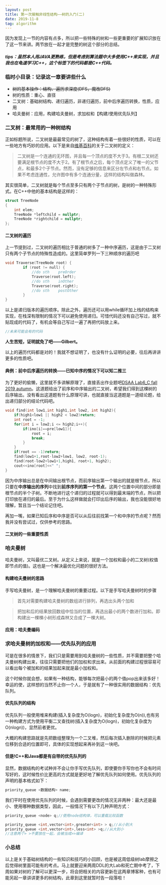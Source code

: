 ```yaml
---
layout: post
title: 第一次接触非线性结构——树的入门(二)
date: 2019-11-8
tag: algorithm
---
```


因为发现上一节的内容有点多，所以把一些特殊的树和一些更重要的扩展知识放在了这一节来讲。两节放在一起才是完整的树这个部分的总结。

##### tips：虽然本人用JAVA更熟练，但是考虑到算法题中大多使用C++来实现，并且我也在龟速学习C++，这个标签下的代码都是C++代码。

### 临时小目录：记录这一章要讲些什么
 
* ~~树的基本操作：结构、遍历求深度(DFS，魔改DFS)~~
* 树的性质：重心、直径
* 二叉树：基础树结构、递归遍历，非递归遍历，前中后序遍历转换，性质，应用
* 哈夫曼树：应用，构建哈夫曼树，求加权和【构建/使用优先队列】

### 二叉树：最常用的一种树结构

正如标题所说，二叉树是最最常见的树了，这种结构有着一些很好的性质，可以在一些地方有巧妙的应用。以下是来自[维基百科](https://zh.wikipedia.org/wiki/%E4%BA%8C%E5%8F%89%E6%A0%91)的关于二叉树的定义：

> 二叉树是一个连通的无环图，并且每一个顶点的度不大于3。有根二叉树还要满足根节点的度不大于2。有了根节点之后，每个顶点定义了唯一的父节点，和最多2个子节点。然而，没有足够的信息来区分左节点和右节点。如果不考虑连通性，允许图中有多个连通分量，这样的结构叫做森林。

其实很简单，二叉树就是每个节点至多只有两个子节点的树，是树的一种特殊形式。在C++中他的基本结构是这样的：

```cpp
struct TreeNode
{
    int elem;
    TreeNode *leftchild = nullptr;
    TreeNode *rightchild = nullptr;
};
```

#### 二叉树的遍历

上一节提到过，二叉树的遍历相比于普通的树多了一种中序遍历，这是由于二叉树只有两个子节点的特殊性造成的。这里简单罗列一下三种顺序的遍历吧

```cpp
void Traverse(TreeNode root) {
        if (root != null) {
            //do sth    preOrder
            Traverse(root.left);
            //do sth    inOther
            Traverse(root.right);
            //do sth    postOther
        }
}
```

以上是递归版本的遍历顺序。除此之外，遍历还可以用while循环加上栈的结构来实现，在栈深有限制的情况下可以避免使用递归。可惜代码还没有自己写过，就不贴现成的代码了，有机会等自己写过一遍了再把代码放上来。

```cpp
//未来可能会有的代码
```

**人生苦短，证明就免了吧——Gilbert。**

以上的遍历代码都是对的！我就不想证明了，也没有什么证明的必要，往后再讲讲更多的性质吧。

#### 典例：前中后序遍历的转换——已知中序的情况下可以知二推三

为了更好的偷懒，这里就不多讲解原理了，直接丢出作业题吧[DSAA Lab6_C fall 2019 autumn](https://acm.sustech.edu.cn/onlinejudge/problem.php?cid=1058&pid=2)。这道题给出了前序和中序输出的二叉树，希望我们得到这棵树的后序输出。没有看出这道题有什么原理可讲，也就直接当这道题是一道结论题，给出递归部分的结论代码吧。

```cpp
void find(int low1,int high1,int low2, int high2){
    if(high1<low1 || high2 < low2)return;
    int root = -1;
    for(int i = low2;i <= high2;i++){
        if(ino[i]==pre[low1]){
            root = i;
            break;
        }
    }
    if(root == -1)return;
    find(low1+1,root-low2+low1, low2, root-1);
    find(root-low2+low1+1,high1, root+1, high2);
    cout<<ino[root]<<" ";
}
```

因为中序输出总是在中间输出根节点，而前序输出第一个输出的就是根节点，所以只要在**中序输出的序列**中找到**前序序列的第一个节点**，这两个位置中间的部分即是根节点的半个子树。不断地进行这个递归的过程就可以得到最末端的节点，所以把打印放在递归的最后。至于为什么这样做就会打印出后序的输出，我也没能很好地理解，暂且当一个结论记住吧。

再加一嘴，如果已知后序和中序是否可以从后往前找第一个和中序的节点呢？然而我并没有尝试过，仅供参考的思路。

#### 二叉树的一些重要性质

### 哈夫曼树

哈夫曼树，又叫最优二叉树。从定义上来说，就是一个加权和最小的二叉树(权值即节点的值)。这也是一个解决最优化问题的很好方法。

#### 构建哈夫曼树的思路

手写哈夫曼树，是一个理解哈夫曼树的重要过程。以下是手写哈夫曼树时的步骤

> 首先对需要构建哈夫曼树的数组进行排列，再选出头两个加和

> 把加和后的结果放回数组中恰当的位置，再选出最小的两个数进行加和。即构建出一棵棵小树形成森林又合成了一棵大树。

#### 应用：哈夫曼编码

### 求哈夫曼树的加权和——优先队列的应用

可是在很多的情景下，我们只是需要用到哈夫曼树的一些性质，并不需要把整个哈夫曼树构建出来，往往只需要把他们的加权和求出来。从前面的构建过程很容易可以看出每个被加和的结果加起来就是最小加权和。

这个时候你就会想，如果有一种结构，能够每次把最小的两个值pop出来该多好！幸运的使，这样想的当然不止你一个人，于是就有了一种很实用的数据结构：优先队列。

#### 优先队列的结构

优先队列一般使用堆来构建(插入复杂度为O(logn)，初始化复杂度为O(n)),也有另一种构建方式为使用平衡二叉查找树(插入复杂度为O(logn)，初始化复杂度为O(nlogn))，显然前者更优。

大概的构建思路就是先把数组整理为一个二叉堆，然后每次插入删除的时候把元素位移到合适的位置即可，具体的实现想起来再补到这一块吧。

#### 但是!C++和Java都是有自带的优先队列的

显然，数据结构的考试种并不会让你手写优先队列，即使要你手写你也不会有时间写好的，这时候性价比更高的方式就是更好地了解优先队列如何使用。优先队列的声明的基本格式如下：

```cpp
priority_queue <数据结构> name;
```
我们平时在使用优先队列的时候，会遇到需要更改的情况无非两种：最大还是最小、使用哪种数据类型，因此，一般情况下有以下几种声明方式：
```cpp
priority_queue <node> q;//使用node结构体，可以重载比较函数

priority_queue <int,vector<int>,greater<int> > q;//从小到大
priority_queue <int,vector<int>,less<int> >q;//从大到小
//注意两个> >不要放在一起，会被当成>>编译
```
### 小总结

以上是关于基础树结构的一些知识和技巧的小回顾，也是被这周低级树lab摩擦之后觉得树里面可能有的考点。马上就要迎来两周DDL的大Lab和死亡期中考了，下周如果对树的了解可以更深一步，将会把相关的内容更新在这两章博客种，也有可能另起一章讲讲更多的树结构，此章到这里就暂时告一段落啦！